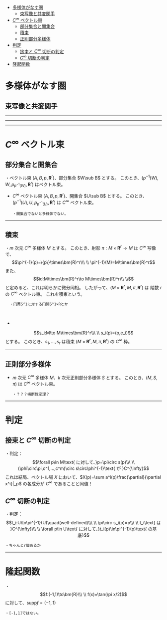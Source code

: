 
- [多様体がなす圏](#多様体がなす圏)
  - [束写像と共変関手](#束写像と共変関手)
- [$C^∞$ ベクトル束](#c-ベクトル束)
  - [部分集合と開集合](#部分集合と開集合)
  - [積束](#積束)
  - [正則部分多様体](#正則部分多様体)
- [判定](#判定)
  - [接束と $C^∞$ 切断の判定](#接束と-c-切断の判定)
  - [$C^{∞}$ 切断の判定](#c-切断の判定)
- [隆起関数](#隆起関数)



# 多様体がなす圏

## 束写像と共変関手

---
---
---


# $C^∞$ ベクトル束

## 部分集合と開集合

・ベクトル束 $(A,B,p,\bm{R}^r)$、部分集合 $W\sub B$ とする。
このとき、$(p^{-1}(W),W,p_{p^{-1}(W)},\bm{R}^r)$ はベクトル束。
<br>

- $C^{\infty}$ ベクトル束 $(A,B,p,\bm{R}^r)$、開集合 $U\sub B$ とする。
このとき、$(p^{-1}(U),U,p_{p^{-1}(U)},\bm{R}^r)$ は $C^{\infty}$ ベクトル束。

      ・開集合でないと多様体でない。

---

## 積束

・$m$ 次元 $C^{\infty}$ 多様体 $M$ とする。
このとき、射影 $\pi:M\times\bm{R}^r\to M$ は $C^{\infty}$ 写像で、
$$\pi^{-1}(p)=\{p\}\times\bm{R}^r\\\ \\
\pi^{-1}(M)=M\times\bm{R}^r$$また、
$$id:M\times\bm{R}^r\to M\times\bm{R}^r\\\ \\$$と定めると、これは明らかに微分同相。
したがって、$(M\times\bm{R}^r,M,\pi,\bm{R}^r)$ は 階数 $r$ の $C^{\infty}$ ベクトル束。
これを積束という。

      ・円周S^1に対する円筒S^1×Rとか
<br>

- 
$$s_i:M\to M\times\bm{R}^r\\\ \\
s_i(p)=(p,e_i)$$
とする。
このとき、$s_1,...,s_r$ は積束 $(M\times\bm{R}^r,M,\pi,\bm{R}^r)$ の $C^{\infty}$ 枠。

---



## 正則部分多様体

- $m$ 次元 $C^{\infty}$ 多様体 $M$、$k$ 次元正則部分多様体 $S$ とする。
このとき、$(M,S,\pi)$ は $C^{\infty}$ ベクトル束。

      ・？？？横断性定理？

---

# 判定

## 接束と $C^∞$ 切断の判定

・判定：
$$\forall p\in M\text{ に対して、}p=\pi\circ s(p)\\\ \\
(\phi\circ\pi,c^1,...,c^m)\circ s\circ\phi^{-1}\text{ が }C^{\infty}$$
これは結局、ベクトル場 $X$ において、$X(p)=\sum a^i(p)\frac{\partial}{\partial x^i}|_p$ の各成分が $C^{\infty}$ であることと同値！

## $C^{∞}$ 切断の判定

・判定：
$$t_i:U\to\pi^{-1}(U)\quad(well-defined)\\\ \\
\pi\circ s_i(p)=p\\\ \\
t_i\text{ は }C^{\infty}\\\ \\
\forall p\in U\text{ に対して、}t_i(p)\in\pi^{-1}(p)\text{ の基底}$$

    ・ちゃんとr個あるか

---

# 隆起関数

・
$$f:(-1,1)\to\bm{R}\\\ \\
f(x)=\tan(\pi x/2)$$
に対して、$\mathrm{supp}f=(-1,1)$

    ・[-1,1]ではない。

